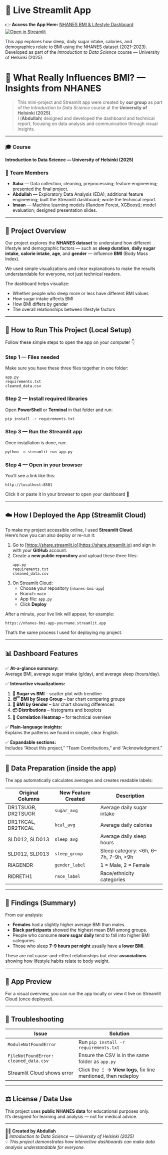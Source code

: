 # 🎯 Live Streamlit App

👉 **Access the App Here:** [NHANES BMI & Lifestyle Dashboard](https://nhanes-bmi-app-teambinary.streamlit.app/) [![Open in Streamlit](https://static.streamlit.io/badges/streamlit_badge_black_white.svg)](https://nhanes-bmi-app-teambinary.streamlit.app/)


This app explores how sleep, daily sugar intake, calories, and demographics relate to BMI using the NHANES dataset (2021–2023).  
Developed as part of the *Introduction to Data Science* course — University of Helsinki (2025).


# 🧠 What Really Influences BMI? — Insights from NHANES

> This mini-project and Streamlit app were created by **our group** as part of the *Introduction to Data Science* course at the **University of Helsinki (2025)**.  
> I (**Abdullah**) designed and developed the dashboard and technical report, focusing on data analysis and communication through visual insights.

---

### 🎓 **Course**
**Introduction to Data Science — University of Helsinki (2025)**  

### 👥 **Team Members**
- **Saba** — Data collection, cleaning, preprocessing; feature engineering; presented the final project.  
- **Abdullah** — Exploratory Data Analysis (EDA); additional feature engineering; built the Streamlit dashboard; wrote the technical report.  
- **Imaan** — Machine learning models (Random Forest, XGBoost); model evaluation; designed presentation slides.  

---

## 📘 Project Overview

Our project explores the **NHANES dataset** to understand how different lifestyle and demographic factors — such as **sleep duration**, **daily sugar intake**, **calorie intake**, **age**, and **gender** — influence **BMI** (Body Mass Index).  

We used simple visualizations and clear explanations to make the results understandable for everyone, not just technical readers.  

The dashboard helps visualize:
- Whether people who sleep more or less have different BMI values  
- How sugar intake affects BMI  
- How BMI differs by gender  
- The overall relationships between lifestyle factors  

---

## 🚀 How to Run This Project (Local Setup)

Follow these simple steps to open the app on your computer 👇  

### Step 1 — Files needed
Make sure you have these three files together in one folder:
```
app.py
requirements.txt
cleaned_data.csv
```

### Step 2 — Install required libraries
Open **PowerShell** or **Terminal** in that folder and run:
```bash
pip install -r requirements.txt
```

### Step 3 — Run the Streamlit app
Once installation is done, run:
```bash
python -m streamlit run app.py
```

### Step 4 — Open in your browser
You’ll see a link like this:
```
http://localhost:8501
```
Click it or paste it in your browser to open your dashboard 🎉  

---

## ☁️ How I Deployed the App (Streamlit Cloud)

To make my project accessible online, I used **Streamlit Cloud**.  
Here’s how you can also deploy or re-run it:

1. Go to [https://share.streamlit.io](https://share.streamlit.io) and sign in with your **GitHub** account.  
2. Create a **new public repository** and upload these three files:
   ```
   app.py
   requirements.txt
   cleaned_data.csv
   ```
3. On Streamlit Cloud:
   - Choose your repository (`nhanes-bmi-app`)
   - Branch: `main`
   - App file: `app.py`
   - Click **Deploy**

After a minute, your live link will appear, for example:
```
https://nhanes-bmi-app-yourname.streamlit.app
```

That’s the same process I used for deploying my project.

---

## 📊 Dashboard Features

✅ **At-a-glance summary:**  
Average BMI, average sugar intake (g/day), and average sleep (hours/day).  

✅ **Interactive visualizations:**  
1. **🍬 Sugar vs BMI** – scatter plot with trendline  
2. **😴 BMI by Sleep Group** – bar chart comparing groups  
3. **🚻 BMI by Gender** – bar chart showing differences  
4. **📦 Distributions** – histograms and boxplots  
5. **🧮 Correlation Heatmap** – for technical overview  

✅ **Plain-language insights:**  
Explains the patterns we found in simple, clear English.  

✅ **Expandable sections:**  
Includes “About this project,” “Team Contributions,” and “Acknowledgment.”

---

## 🧪 Data Preparation (inside the app)

The app automatically calculates averages and creates readable labels:

| Original Columns | New Feature Created | Description |
|------------------|--------------------|--------------|
| DR1TSUGR, DR2TSUGR | `sugar_avg` | Average daily sugar intake |
| DR1TKCAL, DR2TKCAL | `kcal_avg` | Average daily calories |
| SLD012, SLD013 | `sleep_avg` | Average daily sleep hours |
| SLD012, SLD013 | `sleep_group` | Sleep category: <6h, 6–7h, 7–9h, >9h |
| RIAGENDR | `gender_label` | 1 = Male, 2 = Female |
| RIDRETH1 | `race_label` | Race/ethnicity categories |

---

## 🧠 Findings (Summary)

From our analysis:
- **Females** had a slightly higher average BMI than males.  
- **Black participants** showed the highest mean BMI among groups.  
- People who consume **more sugar daily** tend to fall into higher BMI categories.  
- Those who sleep **7–9 hours per night** usually have a **lower BMI**.  

These are not cause-and-effect relationships but clear **associations** showing how lifestyle habits relate to body weight.  

---

## 📸 App Preview

For a visual overview, you can run the app locally or view it live on Streamlit Cloud (once deployed).

---

## 🧯 Troubleshooting

| Issue | Solution |
|--------|-----------|
| `ModuleNotFoundError` | Run `pip install -r requirements.txt` |
| `FileNotFoundError: cleaned_data.csv` | Ensure the CSV is in the same folder as `app.py` |
| Streamlit Cloud shows error | Click the **⋮ → View logs**, fix line mentioned, then redeploy |

---

## ⚖️ License / Data Use

This project uses **public NHANES data** for educational purposes only.  
It’s designed for learning and analysis — not for medical advice.

---

🧑‍💻 **Created by Abdullah**  
📘 *Introduction to Data Science — University of Helsinki (2025)*  
💡 *This project demonstrates how interactive dashboards can make data analysis understandable for everyone.*
